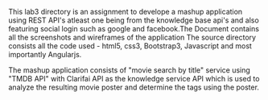 This lab3 directory is an  assignment to develope a mashup application using REST API's atleast one being from the knowledge base api's and also featuring social login such as google and facebook.The Document contains all the screenshots and wireframes of the application
The source directory consists all the code used - html5, css3, Bootstrap3, Javascript and most importantly Angularjs.
 
The mashup application consists of "movie search by title" service using "TMDB API" with Clarifai API as the knowledge service API which is used to analyze the resulting movie poster and determine the tags using the poster.